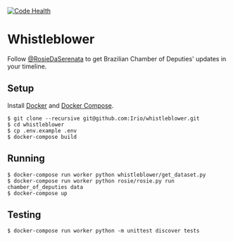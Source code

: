 [![Code Health](https://landscape.io/github/lipemorais/whistleblower/master/landscape.svg?style=flat)](https://landscape.io/github/lipemorais/whistleblower/master)

# Whistleblower

Follow [@RosieDaSerenata](https://twitter.com/RosieDaSerenata) to get Brazilian Chamber of Deputies' updates in your timeline.

## Setup

Install [Docker](https://www.docker.com) and [Docker Compose](https://docs.docker.com/compose/).

```console
$ git clone --recursive git@github.com:Irio/whistleblower.git
$ cd whistleblower
$ cp .env.example .env
$ docker-compose build
```

## Running

```console
$ docker-compose run worker python whistleblower/get_dataset.py
$ docker-compose run worker python rosie/rosie.py run chamber_of_deputies data
$ docker-compose up
```

## Testing

```console
$ docker-compose run worker python -m unittest discover tests
```
